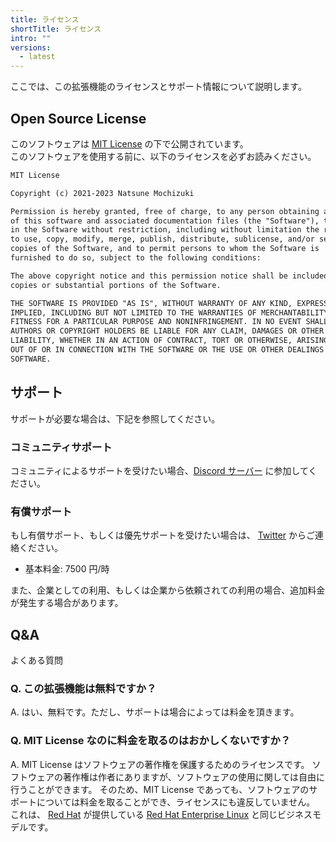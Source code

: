 ```yaml
---
title: ライセンス
shortTitle: ライセンス
intro: ""
versions:
  - latest
---
```


ここでは、この拡張機能のライセンスとサポート情報について説明します。

## Open Source License

このソフトウェアは [MIT License](https://opensource.org/licenses/MIT) の下で公開されています。  
このソフトウェアを使用する前に、以下のライセンスを必ずお読みください。

```markdown
MIT License

Copyright (c) 2021-2023 Natsune Mochizuki

Permission is hereby granted, free of charge, to any person obtaining a copy
of this software and associated documentation files (the "Software"), to deal
in the Software without restriction, including without limitation the rights
to use, copy, modify, merge, publish, distribute, sublicense, and/or sell
copies of the Software, and to permit persons to whom the Software is
furnished to do so, subject to the following conditions:

The above copyright notice and this permission notice shall be included in all
copies or substantial portions of the Software.

THE SOFTWARE IS PROVIDED "AS IS", WITHOUT WARRANTY OF ANY KIND, EXPRESS OR
IMPLIED, INCLUDING BUT NOT LIMITED TO THE WARRANTIES OF MERCHANTABILITY,
FITNESS FOR A PARTICULAR PURPOSE AND NONINFRINGEMENT. IN NO EVENT SHALL THE
AUTHORS OR COPYRIGHT HOLDERS BE LIABLE FOR ANY CLAIM, DAMAGES OR OTHER
LIABILITY, WHETHER IN AN ACTION OF CONTRACT, TORT OR OTHERWISE, ARISING FROM,
OUT OF OR IN CONNECTION WITH THE SOFTWARE OR THE USE OR OTHER DEALINGS IN THE
SOFTWARE.
```

## サポート

サポートが必要な場合は、下記を参照してください。

### コミュニティサポート

コミュニティによるサポートを受けたい場合、[Discord サーバー](https://discord.gg/vpjhenyT29) に参加してください。

### 有償サポート

もし有償サポート、もしくは優先サポートを受けたい場合は、 [Twitter](https://twitter.com/6jz) からご連絡ください。

- 基本料金: 7500 円/時

また、企業としての利用、もしくは企業から依頼されての利用の場合、追加料金が発生する場合があります。

## Q&A

よくある質問

### Q. この拡張機能は無料ですか？

A. はい、無料です。ただし、サポートは場合によっては料金を頂きます。

### Q. MIT License なのに料金を取るのはおかしくないですか？

A. MIT License はソフトウェアの著作権を保護するためのライセンスです。
ソフトウェアの著作権は作者にありますが、ソフトウェアの使用に関しては自由に行うことができます。
そのため、MIT License であっても、ソフトウェアのサポートについては料金を取ることができ、ライセンスにも違反していません。  
これは、 [Red Hat](https://www.redhat.com/ja/about/company) が提供している [Red Hat Enterprise Linux](https://www.redhat.com/ja/technologies/linux-platforms/enterprise-linux) と同じビジネスモデルです。
